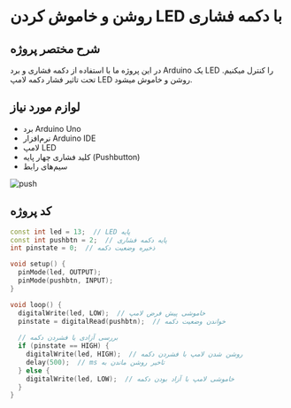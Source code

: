 
# روشن و خاموش کردن LED با دکمه فشاری

## شرح مختصر پروژه
در این پروژه ما با استفاده از دکمه فشاری و برد Arduino یک LED را کنترل میکنیم. تحت تاثیر فشار دکمه لامپ LED روشن و خاموش میشود.
## لوازم مورد نیاز
-  برد Arduino Uno
- نرم‌افزار Arduino IDE
- لامپ LED
- کلید فشاری چهار پایه (Pushbutton)
- سیم‌های رابط

 ![push](https://github.com/user-attachments/assets/0949230e-33c3-492a-9cac-c7ac6c83e36a)

## کد پروژه
```cpp
const int led = 13;  // LED پایه
const int pushbtn = 2;  // پایه دکمه فشاری
int pinstate = 0;  // ذخیره وضعیت دکمه

void setup() {
  pinMode(led, OUTPUT);
  pinMode(pushbtn, INPUT);
}

void loop() {
  digitalWrite(led, LOW);  // خاموشی پیش فرض لامپ
  pinstate = digitalRead(pushbtn);  // خواندن وضعیت دکمه
  
  // بررسی آزادی یا فشردن دکمه
  if (pinstate == HIGH) {
    digitalWrite(led, HIGH);  // روشن شدن لامپ با فشردن دکمه
    delay(500);  // ms تاخیر روشن ماندن به
  } else {
    digitalWrite(led, LOW);  // خاموشی لامپ با آزاد بودن دکمه
  }
}